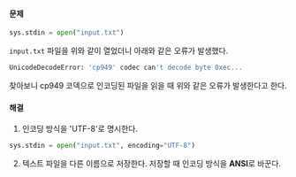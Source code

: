 #### 문제

```python
sys.stdin = open("input.txt")
```

`input.txt` 파일을 위와 같이 열었더니 아래와 같은 오류가 발생했다.

```bash
UnicodeDecodeError: 'cp949' codec can't decode byte 0xec...
```

찾아보니 cp949 코덱으로 인코딩된 파일을 읽을 때 위와 같은 오류가 발생한다고 한다.



#### 해결

1. 인코딩 방식을 'UTF-8'로 명시한다.

```python
sys.stdin = open("input.txt", encoding="UTF-8")
```

2. 텍스트 파일을 다른 이름으로 저장한다. 저장할 때 인코딩 방식을 **ANSI**로 바꾼다.


